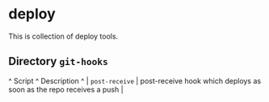 deploy
======

This is collection of deploy tools.

Directory `git-hooks`
---------------------

^ Script ^ Description ^
| `post-receive` | post-receive hook which deploys as soon as the repo receives a push |

